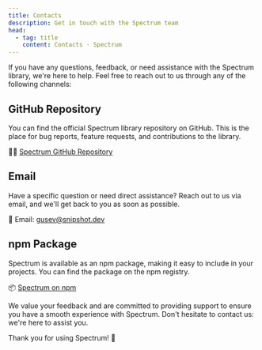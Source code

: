 ```yaml
---
title: Contacts
description: Get in touch with the Spectrum team
head:
  - tag: title
    content: Contacts · Spectrum
---
```


If you have any questions, feedback, or need assistance with the Spectrum library, we're here to help. Feel free to reach out to us through any of the following channels:

## GitHub Repository

You can find the official Spectrum library repository on GitHub. This is the place for bug reports, feature requests, and contributions to the library.

👨‍💻 [Spectrum GitHub Repository](https://github.com/Linkerin/spectrum/)

## Email

Have a specific question or need direct assistance? Reach out to us via email, and we'll get back to you as soon as possible.

📧 Email: [gusev@snipshot.dev](mailto:gusev@snipshot.dev)

## npm Package

Spectrum is available as an npm package, making it easy to include in your projects. You can find the package on the npm registry.

📦 [Spectrum on npm](https://www.npmjs.com/package/@snipshot/spectrum)

We value your feedback and are committed to providing support to ensure you have a smooth experience with Spectrum. Don't hesitate to contact us: we're here to assist you.

Thank you for using Spectrum! 🎨
